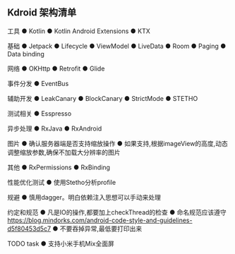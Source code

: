 ## Kdroid 架构清单
工具 
●	Kotlin 
●	Kotlin Android Extensions
●	KTX 
 
基础 
●	Jetpack 
●	Lifecycle 
●	ViewModel 
●	LiveData 
●	Room 
●	Paging 
●	Data binding 
 
网络 ●	OKHttp 
●	Retrofit 
●	Glide 
 
事件分发 
●	EventBus 
 
辅助开发 
●	LeakCanary 
●	BlockCanary 
●	StrictMode 
●	STETHO 
 
测试相关 
	●	Esspresso 
 
异步处理 
●	RxJava 
●	RxAndroid 
 
图片 
● 确认服务器端是否支持缩放操作 ● 如果支持,根据imageView的高度,动态调整缩放参数,确保不加载大分辨率的图片 
 
 
其他 
●	RxPermissions 
●	RxBinding 
 
性能优化测试 
●	使用Stetho分析profile 
 
规避 
●	慎用dagger。明白依赖注入思想可以手动来处理 
 
 
约定和规范 
●	凡是IO的操作,都要加上checkThread的检查 
●	命名规范应该遵守 
https://blog.mindorks.com/android-code-style-and-guidelines-d5f80453d5c7 
●	不要吞掉异常,最低要打印出来 
 
TODO task 
● 支持小米手机Mix全面屏 
